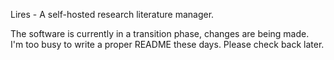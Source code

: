 Lires - A self-hosted research literature manager.

The software is currently in a transition phase, changes are being made.  
I'm too busy to write a proper README these days. Please check back later.